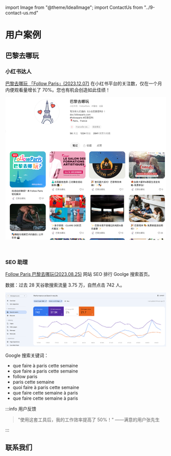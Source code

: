 import Image from "@theme/IdealImage";
import ContactUs from "../9-contact-us.md"

# 用户案例

## 巴黎去哪玩

### 小红书达人

[巴黎去哪玩 「Follow Paris」(2023.12.07)](https://www.xiaohongshu.com/user/profile/56cf33c550c4b408633787cf) 在小红书平台的关注数，仅在一个月内便观看量增长了 70%。您也有机会创造如此佳绩！

![](./img/17-user-testimonial/followparis/2023-12-07-img-15-xiaoHongShu-followparis-page.png)

<div style={{display:"flex", flexWrap: "wrap"}}>
    <Image img={require("./img/17-user-testimonial/followparis/2023-12-07-img-16-xiaoHongShu-followparis-backoffice.png")} style={{ width: 300, marginLeft: "1rem", marginTop: "1rem" }} />
    <Image img={require("./img/17-user-testimonial/followparis/2023-12-07-img-17-xiaoHongShu-followparis-backoffice-2.png")} style={{ width: 300, marginLeft: "1rem", marginTop: "1rem" }} />
    <Image img={require("./img/17-user-testimonial/followparis/2023-12-07-img-18-xiaoHongShu-followparis-backoffice-3.png")} style={{ width: 300, marginLeft: "1rem", marginTop: "1rem" }} />
    <Image img={require("./img/17-user-testimonial/followparis/2023-12-07-img-19-xiaoHongShu-followparis-backoffice-4.png")} style={{ width: 300, marginLeft: "1rem", marginTop: "1rem" }} />
</div>

### SEO 助理

[Follow Paris 巴黎去哪玩(2023.08.25)](https://www.followparis.com/zh/que-faire-a-paris-cette-semaine) 网站 SEO 排行 Goolge 搜索首页。

数据：过去 28 天谷歌搜索流量 3.75 万，自然点击 742 人。

![](./img/17-user-testimonial/followparis/2023-08-25-img-7-seo-module-effect-for-followparis.png)

Google 搜索关键词：

- que faire à paris cette semaine
- que faire a paris cette semaine
- follow paris
- paris cette semaine
- quoi faire à paris cette semaine
- que faire cette semaine à paris
- que faire cette semaine à paris

:::info 用户反馈

> "使用这套工具后，我的工作效率提高了 50%！" ——满意的用户张先生

:::

## 联系我们

<ContactUs/>
